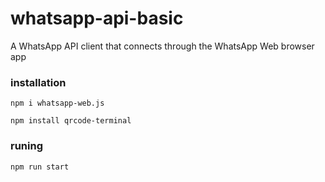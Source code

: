 # whatsapp-api-basic
A WhatsApp API client that connects through the WhatsApp Web browser app

### installation
```
npm i whatsapp-web.js
```
```
npm install qrcode-terminal
```
### runing
```
npm run start
```
